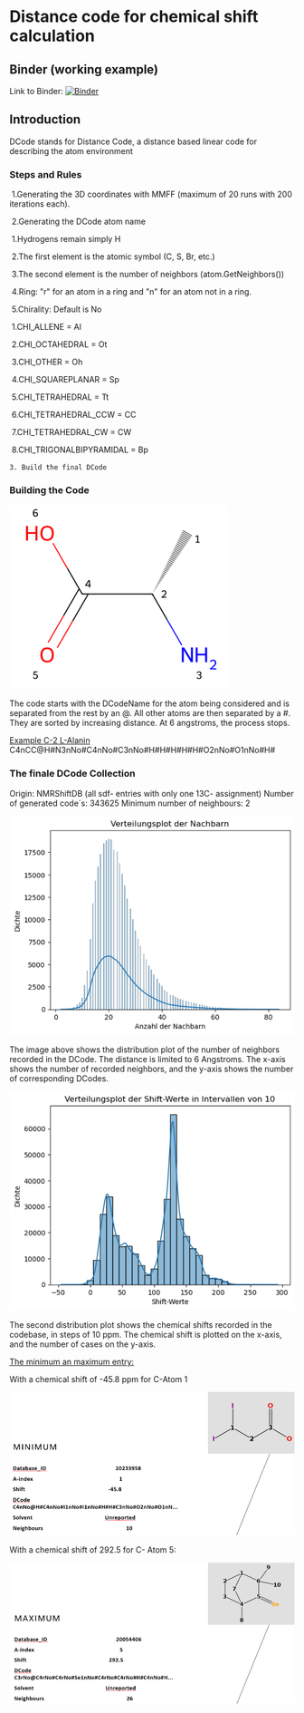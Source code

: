 # Distance code for chemical shift calculation


## Binder (working example)
Link to Binder: 
[![Binder](https://mybinder.org/badge_logo.svg)](https://mybinder.org/v2/gh/steto123/dcode/06729e4831939ecd5ced530d9506835b1e713701?urlpath=lab%2Ftree%2Fcalc-shift-v.04.ipynb)



## Introduction

DCode stands for Distance Code, a distance based linear code for describing the atom environment

### Steps and Rules

​	1.Generating the 3D coordinates with MMFF (maximum of 20 runs with 200 iterations each).

​	2.Generating the DCode atom name

​		1.Hydrogens remain simply H

​		2.The first element is the atomic symbol (C, S, Br, etc.)

​		3.The second element is the number of neighbors (atom.GetNeighbors())

​		4.Ring: "r" for an atom in a ring and "n" for an atom not in a ring.

​		5.Chirality: Default is No

​			1.CHI_ALLENE = Al

​			2.CHI_OCTAHEDRAL = Ot

​			3.CHI_OTHER = Oh

​			4.CHI_SQUAREPLANAR = Sp

​			5.CHI_TETRAHEDRAL = Tt

​			6.CHI_TETRAHEDRAL_CCW = CC

​			7.CHI_TETRAHEDRAL_CW = CW

​			8.CHI_TRIGONALBIPYRAMIDAL = Bp

 	3. Build the final DCode



### Building the Code



![l-alanin](pictures/l-alanin.png)

The code starts with the DCodeName for the atom being considered and is separated from the rest by an @. All other atoms are then separated by a #. They are sorted by increasing distance. At 6 angstroms, the process stops.

<u>Example C-2 L-Alanin</u>
C4nCC@H#N3nNo#C4nNo#C3nNo#H#H#H#H#H#O2nNo#O1nNo#H#



### The finale DCode Collection

Origin: NMRShiftDB (all sdf- entries with only one 13C- assignment)
Number of generated code´s: 343625
Minimum number of neighbours: 2

![Verteilung](pictures/Verteilung.png)



The image above shows the distribution plot of the number of neighbors recorded in the DCode. The distance is limited to 6 Angstroms. The x-axis shows the number of recorded neighbors, and the y-axis shows the number of corresponding DCodes.

![Verteilung2](pictures/Verteilung2.png)

The second distribution plot shows the chemical shifts recorded in the codebase, in steps of 10 ppm.  The chemical shift is plotted on the x-axis, and the number of cases on the y-axis.



<u>The minimum an maximum entry:</u>

With a chemical shift of -45.8 ppm for C-Atom 1

![minimum](pictures/minimum.png)



With a chemical shift of 292.5 for C- Atom 5:

![maximum](pictures/maximum.png)
